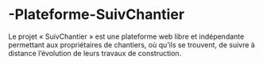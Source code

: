 # -Plateforme-SuivChantier
 Le projet « SuivChantier » est une plateforme web libre et indépendante permettant aux propriétaires de  chantiers, où qu’ils se trouvent, de suivre à distance l’évolution de leurs travaux de construction.
